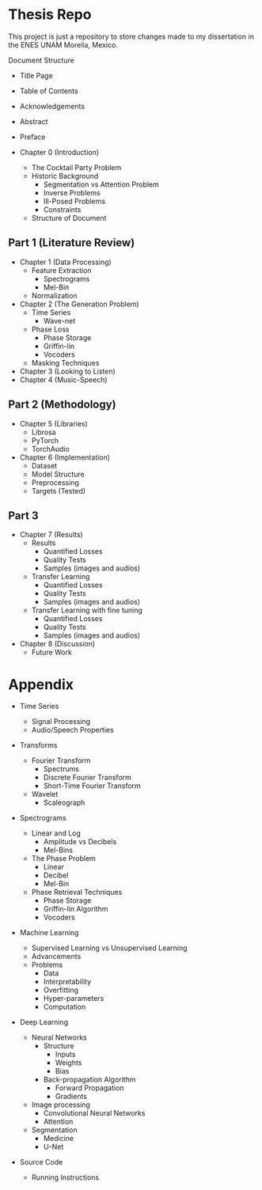 # Thesis Repo

This project is just a repository to store changes made to my dissertation in the ENES UNAM Morelia, Mexico.

Document Structure
* Title Page
* Table of Contents
* Acknowledgements
* Abstract
* Preface

* Chapter 0 (Introduction)
  * The Cocktail Party Problem
  * Historic Background
    * Segmentation vs Attention Problem
    * Inverse Problems
    * Ill-Posed Problems
    * Constraints
  * Structure of Document
## Part 1 (Literature Review)
* Chapter 1 (Data Processing)
  * Feature Extraction
    * Spectrograms
    * Mel-Bin
  * Normalization
* Chapter 2 (The Generation Problem)
  * Time Series
    * Wave-net
  * Phase Loss
    * Phase Storage
    * Griffin-lin
    * Vocoders
  * Masking Techniques
* Chapter 3 (Looking to Listen)
* Chapter 4 (Music-Speech)
## Part 2 (Methodology)
* Chapter 5 (Libraries)
  * Librosa
  * PyTorch
  * TorchAudio
* Chapter 6 (Implementation)
  * Dataset
  * Model Structure
  * Preprocessing
  * Targets (Tested)

## Part 3
* Chapter 7 (Results)
  * Results
    * Quantified Losses
    * Quality Tests
    * Samples (images and audios)
  * Transfer Learning
    * Quantified Losses
    * Quality Tests
    * Samples (images and audios)
  * Transfer Learning with fine tuning
    * Quantified Losses
    * Quality Tests
    * Samples (images and audios)
* Chapter 8 (Discussion)
  * Future Work

# Appendix

* Time Series
  * Signal Processing
  * Audio/Speech Properties

* Transforms
  * Fourier Transform
    * Spectrums
    * Discrete Fourier Transform
    * Short-Time Fourier Transform
  * Wavelet
    * Scaleograph
* Spectrograms
  * Linear and Log
    * Amplitude vs Decibels
    * Mel-Bins
  * The Phase Problem
    * Linear
    * Decibel
    * Mel-Bin
  * Phase Retrieval Techniques
    * Phase Storage
    * Griffin-lin Algorithm
    * Vocoders

* Machine Learning
  * Supervised Learning vs Unsupervised Learning
  * Advancements
  * Problems
    * Data
    * Interpretability
    * Overfitting
    * Hyper-parameters
    * Computation

* Deep Learning
  * Neural Networks
    * Structure
      * Inputs
      * Weights
      * Bias
    * Back-propagation Algorithm
      * Forward Propagation
      * Gradients
  * Image processing
    * Convolutional Neural Networks
    * Attention
  * Segmentation
    * Medicine
    * U-Net

* Source Code
  * Running Instructions